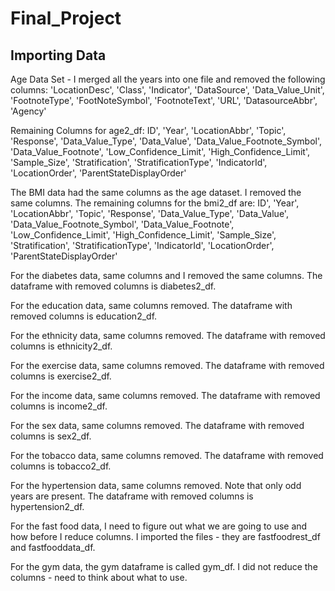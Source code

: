 # Final_Project

## Importing Data
Age Data Set - I merged all the years into one file and removed the following columns:
'LocationDesc', 'Class', 'Indicator', 'DataSource', 'Data_Value_Unit', 'FootnoteType', 'FootNoteSymbol', 'FootnoteText', 'URL', 'DatasourceAbbr', 'Agency'

Remaining Columns for age2_df:
ID', 'Year', 'LocationAbbr', 'Topic', 'Response',
       'Data_Value_Type', 'Data_Value', 'Data_Value_Footnote_Symbol',
       'Data_Value_Footnote', 'Low_Confidence_Limit',
       'High_Confidence_Limit', 'Sample_Size', 'Stratification',
       'StratificationType', 'IndicatorId', 'LocationOrder',
       'ParentStateDisplayOrder'

The BMI data had the same columns as the age dataset. I removed the same columns. The remaining columns for the bmi2_df are:
ID', 'Year', 'LocationAbbr', 'Topic', 'Response',
       'Data_Value_Type', 'Data_Value', 'Data_Value_Footnote_Symbol',
       'Data_Value_Footnote', 'Low_Confidence_Limit',
       'High_Confidence_Limit', 'Sample_Size', 'Stratification',
       'StratificationType', 'IndicatorId', 'LocationOrder',
       'ParentStateDisplayOrder'

For the diabetes data, same columns and I removed the same columns. The dataframe with removed columns is diabetes2_df.

For the education data, same columns removed. The dataframe with removed columns is education2_df.

For the ethnicity data, same columns removed. The dataframe with removed columns is ethnicity2_df.

For the exercise data, same columns removed. The dataframe with removed columns is exercise2_df.

For the income data, same columns removed. The dataframe with removed columns is income2_df.

For the sex data, same columns removed. The dataframe with removed columns is sex2_df.

For the tobacco data, same columns removed. The dataframe with removed columns is tobacco2_df.

For the hypertension data, same columns removed. Note that only odd years are present. The dataframe with removed columns is hypertension2_df.

For the fast food data, I need to figure out what we are going to use and how before I reduce columns. I imported the files - they are fastfoodrest_df and fastfooddata_df.

For the gym data, the gym dataframe is called gym_df. I did not reduce the columns - need to think about what to use.

